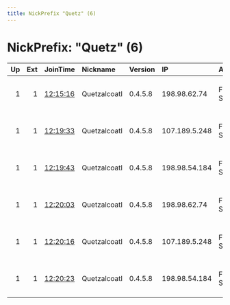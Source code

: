 ```yaml
---
title: NickPrefix "Quetz" (6)
---
```


# NickPrefix: "Quetz" (6)

|   Up |   Ext | JoinTime                                                                                            | Nickname     | Version   | IP            | AS                 | CC   |   ORp |   Dirp | OS    | Contact                             |   eFamMembers |
|-----:|------:|:----------------------------------------------------------------------------------------------------|:-------------|:----------|:--------------|:-------------------|:-----|------:|-------:|:------|:------------------------------------|--------------:|
|    1 |     1 | [12:15:16](https://metrics.torproject.org/rs.html#details/B0897E4B7B42B20AC1A89856BC0F87658158795C) | Quetzalcoatl | 0.4.5.8   | 198.98.62.74  | FranTech Solutions | us   |  9000 |     80 | Linux | Quetzalcoatl relays AT protonmail D |            38 |
|    1 |     1 | [12:19:33](https://metrics.torproject.org/rs.html#details/7644B57DD86305F3B8172FEF6CEE85864D088BA7) | Quetzalcoatl | 0.4.5.8   | 107.189.5.248 | FranTech Solutions | lu   |  9000 |     80 | Linux | Quetzalcoatl relays AT protonmail D |            38 |
|    1 |     1 | [12:19:43](https://metrics.torproject.org/rs.html#details/2C1993050B32D827EC6FD124DB07546B78E31AFF) | Quetzalcoatl | 0.4.5.8   | 198.98.54.184 | FranTech Solutions | us   |  9000 |     80 | Linux | Quetzalcoatl relays AT protonmail D |            38 |
|    1 |     1 | [12:20:03](https://metrics.torproject.org/rs.html#details/C067D4BD133751C9731165E85A2D95AEA72DE6DB) | Quetzalcoatl | 0.4.5.8   | 198.98.62.74  | FranTech Solutions | us   |  9100 |   9101 | Linux | Quetzalcoatl relays AT protonmail D |            38 |
|    1 |     1 | [12:20:16](https://metrics.torproject.org/rs.html#details/CCA99738D64ECF8E2D478FABA9D38EDAE6B5DCFD) | Quetzalcoatl | 0.4.5.8   | 107.189.5.248 | FranTech Solutions | lu   |  9100 |   9101 | Linux | Quetzalcoatl relays AT protonmail D |            38 |
|    1 |     1 | [12:20:23](https://metrics.torproject.org/rs.html#details/8BBA3623CD5404A8F173DC4CC9EBBE3B09D967F1) | Quetzalcoatl | 0.4.5.8   | 198.98.54.184 | FranTech Solutions | us   |  9100 |   9101 | Linux | Quetzalcoatl relays AT protonmail D |            38 |
